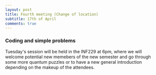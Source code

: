 ```yaml
---
layout: post
title: Fourth meeting (Change of location)
subtitle: 17th of April
comments: true
---
```


### Coding and simple problems
Tuesday's session will be held in the INF229 at 6pm, where we will welcome potential new memebers of the new semester and go through some more quantum puzzles or to have a new general introduction depending on the makeup of the attendees. 
